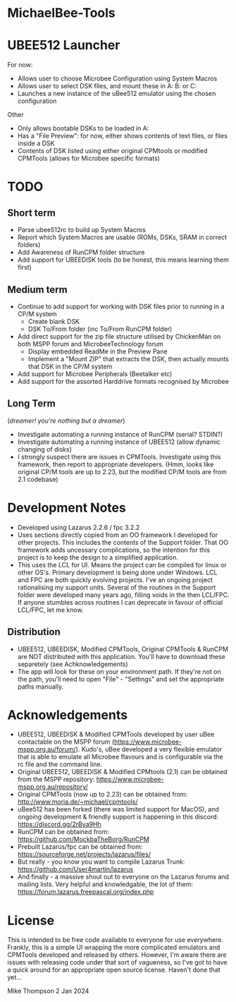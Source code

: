# MichaelBee-Tools
# UBEE512 Launcher
For now:
+ Allows user to choose Microbee Configuration using System Macros
+ Allows user to select DSK files, and mount these in A: B: or C:
+ Launches a new instance of the uBee512 emulator using the chosen configuration

Other
+ Only allows bootable DSKs to be loaded in A:
+ Has a "File Preview": for now, either shows contents of text files, or files inside a DSK
+ Contents of DSK listed using either original CPMtools or modified CPMTools (allows for Microbee specific formats)

# TODO
## Short term
+ Parse ubee512rc to build up System Macros
+ Report which System Macros are usable (ROMs, DSKs, SRAM in correct folders)
+ Add Awareness of RunCPM folder structure
+ Add support for UBEEDISK tools (to be honest, this means learning them first)

## Medium term
+ Continue to add support for working with DSK files prior to running in a CP/M system
  + Create blank DSK
  + DSK To/From folder (inc To/From RunCPM folder)
+ Add direct support for the zip file structure utilised by ChickenMan on both MSPP forum and MicrobeeTechnology forum
  + Display embedded ReadMe in the Preview Pane
  + Implement a "Mount ZIP" that extracts the DSK, then actually mounts that DSK in the CP/M system
+ Add support for Microbee Peripherals (Beetalker etc)
+ Add support for the assorted Harddrive formats recognised by Microbee

## Long Term 
(_dreamer! you're nothing but a dreamer_)
+ Investigate automating a running instance of RunCPM (serial? STDIN?)
+ Investigate automating a running instance of UBEE512 (allow dynamic changing of disks)
+ I strongly suspect there are issues in CPMTools.  Investigate using this framework, then report to appropriate developers. (Hmm, looks like original CP/M tools are up to 2.23, but the modified CP/M tools are from 2.1 codebase)

# Development Notes
+ Developed using Lazarus 2.2.6 / fpc 3.2.2
+ Uses sections directly copied from an OO framework I developed for other projects. This includes the contents of the Support folder. That OO framework adds uncessary complications, so the intention for this project is to keep the design to a simplified application.    
+ This uses the LCL for UI.  Means the project can be compiled for linux or other OS's.  Primary development is being done under Windows.
LCL and FPC are both quickly evolving projects.  I've an ongoing project rationalising my support units.  Several of the routines in the Support folder were developed many years ago, filling voids in the then LCL/FPC.  If anyone stumbles across routines I can deprecate in favour of official LCL/FPC, let me know.

## Distribution
+ UBEE512, UBEEDISK, Modified CPMTools, Original CPMTools & RunCPM are NOT distributed with this application.  You'll have to download these separetely (see Achknowledgements)
+ The app will look for these on your environment path.  If they're not on the path, you'll need to open "File" - "Settings" and set the appropriate paths manually.

# Acknowledgements
+ UBEE512, UBEEDISK & Modified CPMTools developed by user uBee contactable on the MSPP forum (https://www.microbee-mspp.org.au/forum/).  Kudo's, uBee developed a very flexible emulator that is able to emulate all Microbee flavours and is configurable via the rc file and the command line. 
+ Original UBEE512, UBEEDISK & Modified CPMtools (2.1) can be obtained from the MSPP repository: https://www.microbee-mspp.org.au/repository/
+ Original CPMTools (now up to 2.23) can be obtained from: http://www.moria.de/~michael/cpmtools/
+ uBee512 has been forked (there was limited support for MacOS), and ongoing development & friendly support is happening in this discord: https://discord.gg/2rBya9Hh
+ RunCPM can be obtained from: https://github.com/MockbaTheBorg/RunCPM
+ Prebuilt Lazarus/fpc can be obtained from: https://sourceforge.net/projects/lazarus/files/
+ But really - you know you want to compile Lazarus Trunk: https://github.com/User4martin/lazarus
+ And finally - a massive shout out to everyone on the Lazarus forums and mailing lists.  Very helpful and knowledgable, the lot of them: https://forum.lazarus.freepascal.org/index.php

# License
This is intended to be free code available to everyone for use everywhere.  Frankly, this is a simple UI wrapping the more complicated emulators and CPMTools developed and released by others.  However, I'm aware there are issues with releasing code under that sort of vagueness, so I've got to have a quick around for an appropriate open source license.  Haven't done that yet...

Mike Thompson
2 Jan 2024
